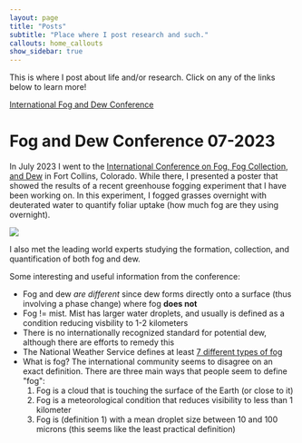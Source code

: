 ```yaml
---
layout: page
title: "Posts"
subtitle: "Place where I post research and such."
callouts: home_callouts
show_sidebar: true
---
```


This is where I post about life and/or research. Click on any of the links below to learn more! 

[International Fog and Dew Conference](./_posts/fog_and_dew.md)


# Fog and Dew Conference 07-2023

In July 2023 I went to the [International Conference on Fog, Fog Collection, and Dew](https://fogdew2023.org/) in Fort Collins, Colorado. While there, I presented a poster that showed the results of a recent greenhouse fogging experiment that I have been working on. In this experiment, I fogged grasses overnight with deuterated water to quantify foliar uptake (how much fog are they using overnight). 

![](./images/fog_poster.png)

I also met the leading world experts studying the formation, collection, and quantification of both fog and dew. 

Some interesting and useful information from the conference: 
* Fog and dew *are different* since dew forms directly onto a surface (thus involving a phase change) where fog **does not**
* Fog != mist. Mist has larger water droplets, and usually is defined as a condition reducing visbility to 1-2 kilometers
* There is no internationally recognized standard for potential dew, although there are efforts to remedy this
* The National Weather Service defines at least [7 different types of fog](https://www.weather.gov/source/zhu/ZHU_Training_Page/fog_stuff/fog_definitions/Fog_definitions.html)
* What is fog? The international community seems to disagree on an exact definition. There are three main ways that people seem to define "fog":
  1. Fog is a cloud that is touching the surface of the Earth (or close to it)
  2. Fog is a meteorological condition that reduces visibility to less than 1 kilometer
  3. Fog is (definition 1) with a mean droplet size between 10 and 100 microns (this seems like the least practical definition)
